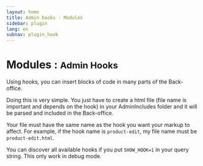 ```yaml
---
layout: home
title: Admin hooks - Modules
sidebar: plugin
lang: en
subnav: plugin_hook
---
```


<div class="page-header">
    <h1>Modules : <small>Admin Hooks</small></h1>
</div>

Using hooks, you can insert blocks of code in many parts of the Back-office.

Doing this is very simple. You just have to create a html file (file name is important and depends on the hook) in your AdminIncludes folder
and it will be parsed and included in the Back-office.

Your file must have the same name as the hook you want your markup to affect. For example, if the hook name is ```product-edit```, my file name must be ```product-edit.html```.

You can discover all available hooks if you put ```SHOW_HOOK=1``` in your query string. This only work in debug mode.
